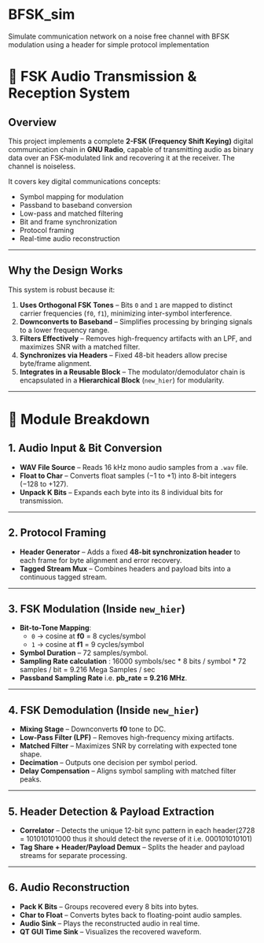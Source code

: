 # BFSK_sim
Simulate communication network on a noise free channel with BFSK modulation using a header for simple protocol implementation

# 📡 FSK Audio Transmission & Reception System

## Overview
This project implements a complete **2-FSK (Frequency Shift Keying)** digital communication chain in **GNU Radio**, capable of transmitting audio as binary data over an FSK-modulated link and recovering it at the receiver. The channel is noiseless.

It covers key digital communications concepts:
- Symbol mapping for modulation
- Passband to baseband conversion
- Low-pass and matched filtering
- Bit and frame synchronization
- Protocol framing
- Real-time audio reconstruction

---

## Why the Design Works
This system is robust because it:
1. **Uses Orthogonal FSK Tones** – Bits `0` and `1` are mapped to distinct carrier frequencies (`f0`, `f1`), minimizing inter-symbol interference.
2. **Downconverts to Baseband** – Simplifies processing by bringing signals to a lower frequency range.
3. **Filters Effectively** – Removes high-frequency artifacts with an LPF, and maximizes SNR with a matched filter.
4. **Synchronizes via Headers** – Fixed 48-bit headers allow precise byte/frame alignment.
5. **Integrates in a Reusable Block** – The modulator/demodulator chain is encapsulated in a **Hierarchical Block** (`new_hier`) for modularity.

---
# 📂 Module Breakdown

## 1. Audio Input & Bit Conversion
- **WAV File Source** – Reads 16 kHz mono audio samples from a `.wav` file.  
- **Float to Char** – Converts float samples (−1 to +1) into 8-bit integers (−128 to +127).  
- **Unpack K Bits** – Expands each byte into its 8 individual bits for transmission.  

---

## 2. Protocol Framing
- **Header Generator** – Adds a fixed **48-bit synchronization header** to each frame for byte alignment and error recovery.  
- **Tagged Stream Mux** – Combines headers and payload bits into a continuous tagged stream.  

---

## 3. FSK Modulation (Inside `new_hier`)
- **Bit-to-Tone Mapping**:  
  - `0` → cosine at **f0** = 8 cycles/symbol  
  - `1` → cosine at **f1** = 9 cycles/symbol  
- **Symbol Duration** – 72 samples/symbol.
- **Sampling Rate calculation** : 16000 symbols/sec * 8 bits / symbol * 72 samples / bit = 9.216 Mega Samples / sec
- **Passband Sampling Rate** i.e. **pb_rate = 9.216 MHz**.  

---

## 4. FSK Demodulation (Inside `new_hier`)
- **Mixing Stage** – Downconverts **f0** tone to DC.  
- **Low-Pass Filter (LPF)** – Removes high-frequency mixing artifacts.  
- **Matched Filter** – Maximizes SNR by correlating with expected tone shape.  
- **Decimation** – Outputs one decision per symbol period.  
- **Delay Compensation** – Aligns symbol sampling with matched filter peaks.  

---

## 5. Header Detection & Payload Extraction
- **Correlator** – Detects the unique 12-bit sync pattern in each header(2728 = 101010101000 thus it should detect the reverse of it i.e. 000101010101)  
- **Tag Share + Header/Payload Demux** – Splits the header and payload streams for separate processing.  

---

## 6.  Audio Reconstruction
- **Pack K Bits** – Groups recovered every 8 bits into bytes.  
- **Char to Float** – Converts bytes back to floating-point audio samples.  
- **Audio Sink** – Plays the reconstructed audio in real time.  
- **QT GUI Time Sink** – Visualizes the recovered waveform. 
